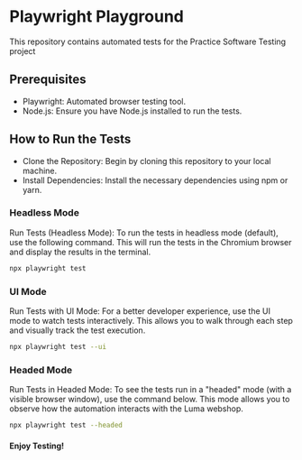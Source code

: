 # Playwright Playground

This repository contains automated tests for the Practice Software Testing project

## Prerequisites

- Playwright: Automated browser testing tool.
- Node.js: Ensure you have Node.js installed to run the tests.

## How to Run the Tests

- Clone the Repository: Begin by cloning this repository to your local machine.
- Install Dependencies: Install the necessary dependencies using npm or yarn.

### Headless Mode

Run Tests (Headless Mode): To run the tests in headless mode (default), use the following command. This will run the tests in the Chromium browser and display the results in the terminal.

```bash
npx playwright test
```

### UI Mode

Run Tests with UI Mode: For a better developer experience, use the UI mode to watch tests interactively. This allows you to walk through each step and visually track the test execution.

```bash
npx playwright test --ui
```

### Headed Mode

Run Tests in Headed Mode: To see the tests run in a "headed" mode (with a visible browser window), use the command below. This mode allows you to observe how the automation interacts with the Luma webshop.

```bash
npx playwright test --headed
```

#### Enjoy Testing!
